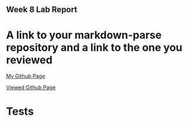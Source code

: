 ## Week 8 Lab Report

# A link to your markdown-parse repository and a link to the one you reviewed
[My Github Page](https://github.com/mmizumoto1213/markdown-parse)

[Viewed Github Page](https://github.com/christopherthomason/markdown-parse)

# Tests

